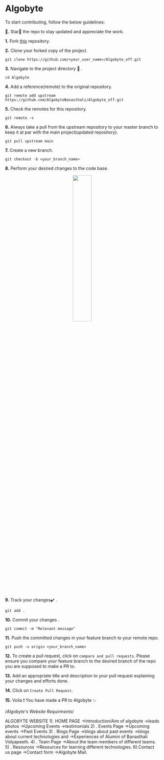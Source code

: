 # Algobyte

To start contributing, follow the below guidelines: 

**🌟.**  Star🌟 the repo to stay updated and appreciate the work.


**1.**  Fork [this](https://github.com/AlgobyteBanasthali/Algobyte_off.git) repository.

**2.**  Clone your forked copy of the project.

```
git clone https://github.com/<your_user_name>/Algobyte_off.git
```

**3.** Navigate to the project directory :file_folder: .

```
cd Algobyte
```

**4.** Add a reference(remote) to the original repository.

```
git remote add upstream https://github.com/AlgobyteBanasthali/Algobyte_off.git
```

**5.** Check the remotes for this repository.

```
git remote -v
```

**6.** Always take a pull from the upstream repository to your master branch to keep it at par with the main project(updated repository).

```
git pull upstream main
```

**7.** Create a new branch.

```
git checkout -b <your_branch_name>
```

**8.** Perform your desired changes to the code base.

<p align="center"><img width=35% src="https://media2.giphy.com/media/L1R1tvI9svkIWwpVYr/giphy.gif?cid=ecf05e47pzi2rpig0vc8pjusra8hiai1b91zgiywvbubu9vu&rid=giphy.gif"></p>

**9.** Track your changes:heavy_check_mark: .

```
git add . 
```

**10.** Commit your changes .

```
git commit -m "Relevant message"
```

**11.** Push the committed changes in your feature branch to your remote repo.

```
git push -u origin <your_branch_name>
```

**12.** To create a pull request, click on `compare and pull requests`. Please ensure you compare your feature branch to the desired branch of the repo you are supposed to make a PR to.

**13.** Add an appropriate title and description to your pull request explaining your changes and efforts done.

**14.** Click on `Create Pull Request`.

**15.** Voila :exclamation: You have made a PR to Algobyte :boom: 


/*Algobyte's Website Requirments*/

ALGOBYTE WEBSITE
         1).  HOME PAGE
                 ->Introduction/Aim of algobyte
                 ->leads photos
                 ->Upcoming Events
                 ->testimonials
         2) . Events Page
                 ->Upcoming events 
                 ->Past Events
         3) . Blogs Page 
		->blogs about past events
		->blogs about current technologies and 
		->Experiences of Alumini of Banasthali Vidyapeeth.
	4) . Team Page
		->About the team members of different teams.
	5) . Resources
		->Resources for learning different technologies.
	6).Contact us page 
		->Contact form 
		->Algobyte Mail.
